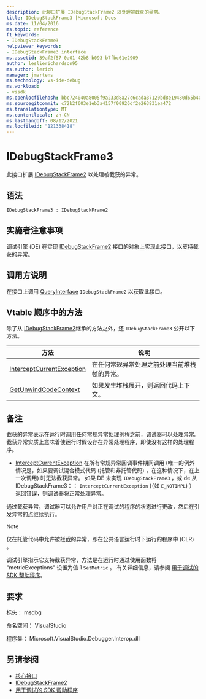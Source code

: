 ```yaml
---
description: 此接口扩展 IDebugStackFrame2 以处理被截获的异常。
title: IDebugStackFrame3 |Microsoft Docs
ms.date: 11/04/2016
ms.topic: reference
f1_keywords:
- IDebugStackFrame3
helpviewer_keywords:
- IDebugStackFrame3 interface
ms.assetid: 39af2f57-0a01-42b8-b093-b7fbc61e2909
author: leslierichardson95
ms.author: lerich
manager: jmartens
ms.technology: vs-ide-debug
ms.workload:
- vssdk
ms.openlocfilehash: bbc724040a8005f9a233d8a27c6cada37120bd8e19480d65b40ae7668d44b59d
ms.sourcegitcommit: c72b2f603e1eb3a4157f00926df2e263831ea472
ms.translationtype: MT
ms.contentlocale: zh-CN
ms.lasthandoff: 08/12/2021
ms.locfileid: "121338418"
---
```

# <a name="idebugstackframe3"></a>IDebugStackFrame3
此接口扩展 [IDebugStackFrame2](../../../extensibility/debugger/reference/idebugstackframe2.md) 以处理被截获的异常。

## <a name="syntax"></a>语法

```
IDebugStackFrame3 : IDebugStackFrame2
```

## <a name="notes-for-implementers"></a>实施者注意事项
 调试引擎 (DE) 在实现 [IDebugStackFrame2](../../../extensibility/debugger/reference/idebugstackframe2.md) 接口的对象上实现此接口，以支持截获的异常。

## <a name="notes-for-callers"></a>调用方说明
 在接口上调用 [QueryInterface](/cpp/atl/queryinterface) `IDebugStackFrame2` 以获取此接口。

## <a name="methods-in-vtable-order"></a>Vtable 顺序中的方法
 除了从 [IDebugStackFrame2](../../../extensibility/debugger/reference/idebugstackframe2.md)继承的方法之外，还 `IDebugStackFrame3` 公开以下方法。

|方法|说明|
|------------|-----------------|
|[InterceptCurrentException](../../../extensibility/debugger/reference/idebugstackframe3-interceptcurrentexception.md)|在任何常规异常处理之前处理当前堆栈帧的异常。|
|[GetUnwindCodeContext](../../../extensibility/debugger/reference/idebugstackframe3-getunwindcodecontext.md)|如果发生堆栈展开，则返回代码上下文。|

## <a name="remarks"></a>备注
 截获的异常表示在运行时调用任何常规异常处理例程之前，调试器可以处理异常。 截获异常实质上意味着使运行时假设存在异常处理程序，即使没有这样的处理程序。

- [InterceptCurrentException](../../../extensibility/debugger/reference/idebugstackframe3-interceptcurrentexception.md) 在所有常规异常回调事件期间调用 (唯一的例外情况是，如果要调试混合模式代码 (托管和非托管代码) ，在这种情况下，在上一次调用) 时无法截获异常。 如果 DE 未实现 `IDebugStackFrame3` ，或 de 从 IDebugStackFrame3：： `InterceptCurrentException` (（如 `E_NOTIMPL`) ）返回错误，则调试器将正常处理异常。

 通过截获异常，调试器可以允许用户对正在调试的程序的状态进行更改，然后在引发异常的点继续执行。

> [!NOTE]
> 仅在托管代码中允许被拦截的异常，即在公共语言运行时下运行的程序中 (CLR) 。

 调试引擎指示它支持截获异常，方法是在运行时通过使用函数将 "metricExceptions" 设置为值 1 `SetMetric` 。 有关详细信息，请参阅 [用于调试的 SDK 帮助程序](../../../extensibility/debugger/reference/sdk-helpers-for-debugging.md)。

## <a name="requirements"></a>要求
 标头： msdbg

 命名空间： VisualStudio

 程序集： Microsoft.VisualStudio.Debugger.Interop.dll

## <a name="see-also"></a>另请参阅
- [核心接口](../../../extensibility/debugger/reference/core-interfaces.md)
- [IDebugStackFrame2](../../../extensibility/debugger/reference/idebugstackframe2.md)
- [用于调试的 SDK 帮助程序](../../../extensibility/debugger/reference/sdk-helpers-for-debugging.md)
